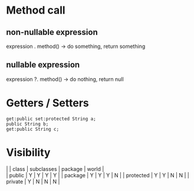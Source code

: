 # Method call
## non-nullable expression
expression . method()  -> do something, return something

## nullable expression
expression ?. method() -> do nothing, return null

# Getters / Setters
    get:public set:protected String a;
    public String b;
    get:public String c;

# Visibility
|           | class | subclasses | package | world |  
| public    | Y     | Y          | Y       | Y     |
| package   | Y     | Y          | Y       | N     |
| protected | Y     | Y          | N       | N     |
| private   | Y     | N          | N       | N     |
